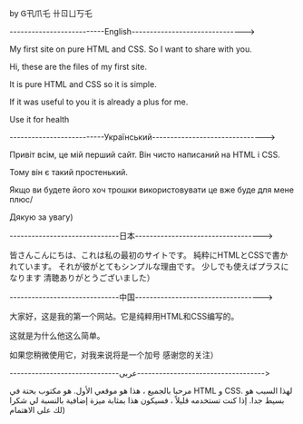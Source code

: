 
by Ꮆ卂爪乇 卄ㄖㄩ丂乇

--------------------------English------------------------------->


My first site on pure HTML and CSS. 
So I want to share with you.


Hi, these are the files of my first site. 

It is pure HTML and CSS so it is simple. 

If it was useful to you it is already a plus for me. 

Use it for health



--------------------------Український------------------------------->


Привіт всім, це мій перший сайт. Він чисто написаний на HTML і CSS.

Тому він є такий простенький. 

Якщо ви будете його хоч трошки використовувати це вже буде для мене плюс/

Дякую за увагу)



------------------------------日本----------------------------------->


皆さんこんにちは、これは私の最初のサイトです。
純粋にHTMLとCSSで書かれています。
それが彼がとてもシンプルな理由です。
少しでも使えばプラスになります
清聴ありがとうございました）



------------------------------中国----------------------------------->


大家好，这是我的第一个网站。它是纯粹用HTML和CSS编写的。

这就是为什么他这么简单。

如果您稍微使用它，对我来说将是一个加号
感谢您的关注）



------------------------------عربى----------------------------------->


مرحبا بالجميع ، هذا هو موقعي الأول. هو مكتوب بحتة في HTML و CSS.
لهذا السبب هو بسيط جدا.
إذا كنت تستخدمه قليلاً ، فسيكون هذا بمثابة ميزة إضافية بالنسبة لي
شكرا لك على الاهتمام)
